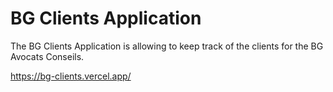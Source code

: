 # BG Clients Application

The BG Clients Application is allowing to keep track of the clients for the BG Avocats Conseils.

https://bg-clients.vercel.app/
